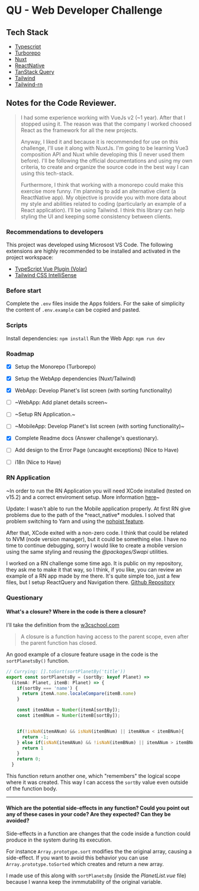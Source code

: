# QU - Web Developer Challenge

## Tech Stack
- [Typescript](https://www.typescriptlang.org)
- [Turborepo](https://turbo.build/repo)
- [Nuxt](https://nuxt.com)
- [ReactNative](https://reactnative.dev)
- [TanStack Query](https://tanstack.com/query/)
- [Tailwind](https://tailwindcss.com)
- [Tailwind-rn](https://github.com/vadimdemedes/tailwind-rn)



## Notes for the Code Reviewer.
<blockquote>
I had some experience working with VueJs v2 (~1 year).
After that I stopped using it. The reason was that the company I worked choosed React as the framework for all the new projects.  
  
Anyway, I liked it and because it is recommended for use on this challenge, I'll use it along with NuxtJs.
I'm going to be learning Vue3 composition API and Nuxt while developing this (I never used them before). I'll be following the official documentations and using my own criteria, to create and organize the source code in the best way I can using this tech-stack.  

Furthermore, I think that working with a monorepo could make this exercise more funny. I'm planning to add an alternative client (a ReactNative app). My objective is provide you with more data about my style and abilities related to coding (particularly an example of a React application). 
I'll be using Tailwind. I think this library can help styling the UI and keeping some consistency between clients.
</blockquote>

### Recommendations to developers
This project was developed using Microsost VS Code.
The following extensions are highly recommended to be installed and activated in the project workspace:
- [TypeScript Vue Plugin (Volar)](https://marketplace.visualstudio.com/items?itemName=vue.vscode-typescript-vue-plugin)
- [Tailwind CSS IntelliSense](https://marketplace.visualstudio.com/items?itemName=bradlc.vscode-tailwindcss)


### Before start
Complete the `.env` files inside the Apps folders. For the sake of simplicity the content of `.env.example` can be copied and pasted.

### Scripts
Install dependencies: `npm install`
Run the Web App: `npm run dev`

### Roadmap
- [X] Setup the Monorepo (Turborepo)
- [X] Setup the WebApp dependencies (Nuxt/Tailwind)
- [X] WebApp: Develop Planet's list screen (with sorting functionality)
- [ ] ~WebApp: Add planet details screen~
- [ ] ~Setup RN Application.~
- [ ] ~MobileApp: Develop Planet's list screen (with sorting functionality)~
- [X] Complete Readme docs (Answer challenge's questionary).
- [ ] Add design to the Error Page (uncaught exceptions) (Nice to Have)
- [ ] i18n (Nice to Have)


### RN Application
~In order to run the RN Application you will need XCode installed (tested on v15.2) and a correct enviroment setup. More information [here](https://reactnative.dev/docs/environment-setup?package-manager=npm&guide=native#installing-dependencies)~

Update:
I wasn't able to run the Mobile application properly.
At first RN give problems due to the path of the \*react_native\* modules. I solved that problem switching to Yarn and using the [nohoist feature](https://classic.yarnpkg.com/blog/2018/02/15/nohoist/).

After that, XCode exited with a non-zero code. I think that could be related to NVM (node version manager), but it could be something else. I have no time to continue debugging, sorry I would like to create a mobile version using the same styling and reusing the _@packages/Swapi_ utilities.

I worked on a RN challenge some time ago. It is public on my repository, they ask me to make it that way, so I think, if you like, you can review an example of a RN app made by me there. It's quite simple too, just a few files, but I setup ReactQuery and Navigation there.
[Github Repository](https://github.com/javierdwd/RNBlazeChallenge)


### Questionary
#### What's a closure? Where in the code is there a closure?

I'll take the definition from the [w3cschool.com](https://www.w3schools.com/js/js_function_closures.asp)
<blockquote>
  A closure is a function having access to the parent scope, even after the parent function has closed.
</blockquote>

An good example of a closure feature usage in the code is the `sortPlanetsBy()` function.

```ts
// Currying: [].toSort(sortPlanetBy('title')) 
export const sortPlanetsBy = (sortBy: keyof Planet) => 
  (itemA: Planet, itemB: Planet) => {
    if(sortBy === 'name') {
      return itemA.name.localeCompare(itemB.name)
    }

    const itemANum = Number(itemA[sortBy]);
    const itemBNum = Number(itemB[sortBy]);


    if(!isNaN(itemANum) && isNaN(itemBNum) || itemANum < itemBNum){
      return -1; 
    } else if(isNaN(itemANum) && !isNaN(itemBNum) || itemANum > itemBNum) {
      return 1
    }
    return 0;
  }
```

This function return another one, which "remembers" the logical scope where it was created. This way I can access the `sortBy` value even outside of the function body.


---

#### Which are the potential side-effects in any function? Could you point out any of these cases in your code? Are they expected? Can they be avoided?

Side-effects in a function are changes that the code inside a function could produce in the system during its execution.

For instance `Array.prototype.sort` modifies the the original array, causing a side-effect. If you  want to avoid this behavior you can use `Array.prototype.toSorted` which creates and return a new array.

I made use of this along with `sortPlanetsBy` (inside the _PlanetList.vue_ file) because I wanna keep the inmmutability of the original variable.